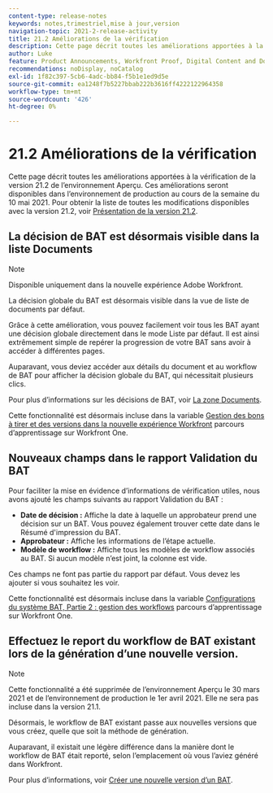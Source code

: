 ```yaml
---
content-type: release-notes
keywords: notes,trimestriel,mise à jour,version
navigation-topic: 2021-2-release-activity
title: 21.2 Améliorations de la vérification
description: Cette page décrit toutes les améliorations apportées à la vérification de la version 21.2 de l’environnement Aperçu. Ces améliorations seront disponibles dans l’environnement de production au cours de la semaine du 10 mai 2021. Pour obtenir la liste de toutes les modifications disponibles avec la version 21.2, reportez-vous à la présentation de la version 21.2.
author: Luke
feature: Product Announcements, Workfront Proof, Digital Content and Documents
recommendations: noDisplay, noCatalog
exl-id: 1f82c397-5cb6-4adc-bb84-f5b1e1ed9d5e
source-git-commit: ea1248f7b5227bbab222b3616ff4222122964358
workflow-type: tm+mt
source-wordcount: '426'
ht-degree: 0%

---
```


# 21.2 Améliorations de la vérification

Cette page décrit toutes les améliorations apportées à la vérification de la version 21.2 de l’environnement Aperçu. Ces améliorations seront disponibles dans l’environnement de production au cours de la semaine du 10 mai 2021. Pour obtenir la liste de toutes les modifications disponibles avec la version 21.2, voir [Présentation de la version 21.2](../../../product-announcements/product-releases/21.2-release-activity/21-2-release-overview.md).

## La décision de BAT est désormais visible dans la liste Documents

>[!NOTE]
>
>Disponible uniquement dans la nouvelle expérience Adobe Workfront.

La décision globale du BAT est désormais visible dans la vue de liste de documents par défaut.

Grâce à cette amélioration, vous pouvez facilement voir tous les BAT ayant une décision globale directement dans le mode Liste par défaut. Il est ainsi extrêmement simple de repérer la progression de votre BAT sans avoir à accéder à différentes pages.

Auparavant, vous deviez accéder aux détails du document et au workflow de BAT pour afficher la décision globale du BAT, qui nécessitait plusieurs clics.

Pour plus d’informations sur les décisions de BAT, voir [La zone Documents](../../../documents/managing-documents/documents-area.md).

Cette fonctionnalité est désormais incluse dans la variable [Gestion des bons à tirer et des versions dans la nouvelle expérience Workfront](https://one.workfront.com/s/learningpath3/manage-proofs-and-versions-in-the-new-workfront-experience-MCPBYNLTQSS5H4NG7C27IPCVR5YA) parcours d’apprentissage sur Workfront One.

## Nouveaux champs dans le rapport Validation du BAT

Pour faciliter la mise en évidence d’informations de vérification utiles, nous avons ajouté les champs suivants au rapport Validation du BAT :

* **Date de décision :** Affiche la date à laquelle un approbateur prend une décision sur un BAT. Vous pouvez également trouver cette date dans le Résumé d&#39;impression du BAT.
* **Approbateur :** Affiche les informations de l’étape actuelle.
* **Modèle de workflow :** Affiche tous les modèles de workflow associés au BAT. Si aucun modèle n’est joint, la colonne est vide.

Ces champs ne font pas partie du rapport par défaut. Vous devez les ajouter si vous souhaitez les voir.

Cette fonctionnalité est désormais incluse dans la variable [Configurations du système BAT, Partie 2 : gestion des workflows](https://one.workfront.com/s/learningpath3/proof-system-setups-part-2-workflow-management-MCKUF6NTIJ6BGMXHBCXXX6NN53EA) parcours d’apprentissage sur Workfront One.

## Effectuez le report du workflow de BAT existant lors de la génération d’une nouvelle version.

>[!NOTE]
>
>Cette fonctionnalité a été supprimée de l’environnement Aperçu le 30 mars 2021 et de l’environnement de production le 1er avril 2021. Elle ne sera pas incluse dans la version 21.1.

Désormais, le workflow de BAT existant passe aux nouvelles versions que vous créez, quelle que soit la méthode de génération.

Auparavant, il existait une légère différence dans la manière dont le workflow de BAT était reporté, selon l’emplacement où vous l’aviez généré dans Workfront.

Pour plus d’informations, voir [Créer une nouvelle version d’un BAT](../../../review-and-approve-work/proofing/managing-proofs-within-workfront/create-new-proof-version.md).
